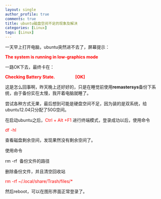 ```yaml
---
layout: single
author_profile: true
comments: true
title: ubuntu磁盘空间不足的现象及解决
categories: [Linux]
tags: [Linux]
---
```

一天早上打开电脑，ubuntu突然进不去了，屏幕提示：

<span style="color: #ff0000;"><strong>The system is running in low-graphics mode</strong></span>

一路OK下去，最终卡在：

<span style="color: #ff0000;"><strong>Checking Battery State.                    [OK]</strong></span>

这是怎么回事啊，昨天晚上还好好的，只是在睡觉前使用<strong>remastersys</strong>备份下系统，由于备份实在太慢，我开着电脑就睡了。

尝试各种方式无果，最后想到可能是硬盘空间不足，因为装的是双系统，给ubuntu12.04只分配了50G空间。

在启动ubuntu之后，<span style="color: #ff0000;">Ctrl + Alt +F1</span> 进行终端模式，登录成功以后，使用命令

<span style="color: #ff0000;">df -hl</span>

查看磁盘剩余空间，发现果然没有剩余空间了。

使用命令

rm -rf  备份文件的路径

删除备份文件，并且清空回收站

<span style="color: #ff0000;">rm -rf ~/.local/share/Trash/files/*</span>

然后reboot，可以在图形界面正常登录了。
